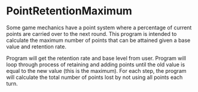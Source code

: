 # PointRetentionMaximum

Some game mechanics have a point system where a percentage of current points are carried over to the next round. This program is intended to calculate the maximum number of points that can be attained given a base value and retention rate.

Program will get the retention rate and base level from user.
Program will loop through process of retaining and adding points until the old value is equal to the new value (this is the maximum).
For each step, the program will calculate the total number of points lost by not using all points each turn.
